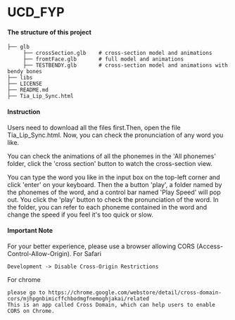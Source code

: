# UCD_FYP
#### The structure of this project
~~~~               
├── glb        
     ├── crossSection.glb    # cross-section model and animations
     ├── fromtFace.glb       # full model and animations 
     ├── TESTBENDY.glb       # cross-section model and animations with bendy bones
├── libs                  
├── LICENSE           
├── README.md                   
├── Tia_Lip_Sync.html      
~~~~
#### Instruction
Users need to download all the files first.Then, open the file Tia_Lip_Sync.html.
Now, you can check the pronunciation of any word you like.

You can check the animations of all the phonemes in the 'All phonemes' folder, click the 'cross section' button to watch the cross-section view.

You can type the word you like in the input box on the top-left corner and click 'enter' on your keyboard. Then the a button 'play', a folder named by the phonemes of the word, and a control bar named 'Play Speed' will pop out.
You click the 'play' button to check the pronunciation of the word. In the folder, you can refer to each phoneme contained in the word and change the speed if you feel it's too quick or slow.

#### Important Note
For your better experience, please use a browser allowing CORS (Access-Control-Allow-Origin).
For Safari
~~~~
Development -> Disable Cross-Origin Restrictions
~~~~
For chrome
~~~~
please go to https://chrome.google.com/webstore/detail/cross-domain-cors/mjhpgnbimicffchbodmgfnemoghjakai/related
This is an app called Cross Domain, which can help users to enable CORS on Chrome.
~~~~ 



